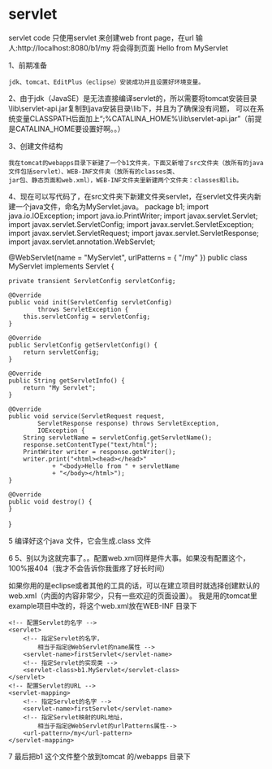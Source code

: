 # servlet
servlet code
只使用servlet 来创建web front page，在url 输人:http://localhost:8080/b1/my
将会得到页面
Hello from MyServlet

1、前期准备

    jdk、tomcat、EditPlus（eclipse）安装成功并且设置好环境变量。

2、由于jdk（JavaSE）是无法直接编译servlet的，所以需要将tomcat安装目录\lib\servlet-api.jar复制到java安装目录\lib下，并且为了确保没有问题，
可以在系统变量CLASSPATH后面加上“;%CATALINA_HOME%\lib\servlet-api.jar”（前提是CATALINA_HOME要设置好啊。。）

3、创建文件结构

    我在tomcat的webapps目录下新建了一个b1文件夹，下面又新增了src文件夹（放所有的java文件包括servlet）、WEB-INF文件夹（放所有的classes类、
    jar包、静态页面和web.xml），WEB-INF文件夹里新建两个文件夹：classes和lib。

4、现在可以写代码了，在src文件夹下新建文件夹servlet，在servlet文件夹内新建一个java文件，命名为MyServlet.java。
package b1;
import java.io.IOException;
import java.io.PrintWriter;
import javax.servlet.Servlet;
import javax.servlet.ServletConfig;
import javax.servlet.ServletException;
import javax.servlet.ServletRequest;
import javax.servlet.ServletResponse;
import javax.servlet.annotation.WebServlet;

@WebServlet(name = "MyServlet", urlPatterns = { "/my" })
public class MyServlet implements Servlet {
    
    private transient ServletConfig servletConfig;

    @Override
    public void init(ServletConfig servletConfig)
            throws ServletException {
        this.servletConfig = servletConfig;
    }
    
    @Override
    public ServletConfig getServletConfig() {
        return servletConfig;
    }

    @Override
    public String getServletInfo() {
        return "My Servlet";
    }

    @Override
    public void service(ServletRequest request,
            ServletResponse response) throws ServletException,
            IOException {
        String servletName = servletConfig.getServletName();
        response.setContentType("text/html");
        PrintWriter writer = response.getWriter();
        writer.print("<html><head></head>"
                + "<body>Hello from " + servletName 
                + "</body></html>");
    }

    @Override
    public void destroy() {
    }    
}

5 编译好这个java 文件，它会生成.class 文件

6 5、别以为这就完事了。。配置web.xml同样是件大事。如果没有配置这个，100%报404（我才不会告诉你我蛋疼了好长时间）

如果你用的是eclipse或者其他的工具的话，可以在建立项目时就选择创建默认的web.xml（内面的内容非常少，只有一些欢迎的页面设置）。
我是用的tomcat里example项目中改的，将这个web.xml放在WEB-INF 目录下
<?xml version="1.0" encoding="GBK"?>
<web-app xmlns="http://xmlns.jcp.org/xml/ns/javaee"
	xmlns:xsi="http://www.w3.org/2001/XMLSchema-instance"
	xsi:schemaLocation="http://xmlns.jcp.org/xml/ns/javaee
	http://xmlns.jcp.org/xml/ns/javaee/web-app_3_1.xsd"
	version="3.1">

	<!-- 配置Servlet的名字 -->
	<servlet>
		<!-- 指定Servlet的名字，
			相当于指定@WebServlet的name属性 -->
		<servlet-name>firstServlet</servlet-name>
		<!-- 指定Servlet的实现类 -->
		<servlet-class>b1.MyServlet</servlet-class>
	</servlet>
	<!-- 配置Servlet的URL -->
	<servlet-mapping>
		<!-- 指定Servlet的名字 -->
		<servlet-name>firstServlet</servlet-name>
		<!-- 指定Servlet映射的URL地址，
			相当于指定@WebServlet的urlPatterns属性-->
		<url-pattern>/my</url-pattern>
	</servlet-mapping>

</web-app>

7 最后把b1 这个文件整个放到tomcat 的/webapps 目录下



